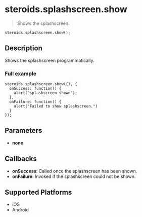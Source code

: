 steroids.splashscreen.show
=================

  > Shows the splashscreen.

    steroids.splashscreen.show();

Description
-----------

Shows the splashscreen programmatically.

### Full example

    steroids.splashscreen.show({}, {
      onSuccess: function() {
        alert("splashscreen shown");
      },
      onFailure: function() {
        alert("Failed to show splashscreen.")
      }
    });


Parameters
----------
- __none__

Callbacks
---------
- __onSuccess__: Called once the splashscreen has been shown.
- __onFailure__: Invoked if the splashscreen could not be shown.

Supported Platforms
-------------------

- iOS
- Android
